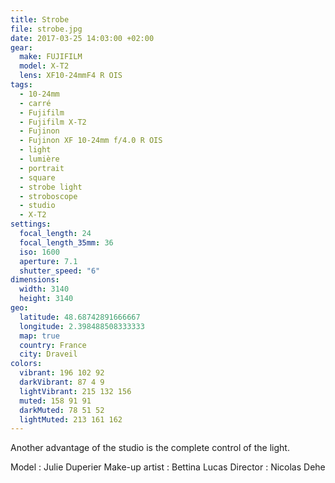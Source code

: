 ```yaml
---
title: Strobe
file: strobe.jpg
date: 2017-03-25 14:03:00 +02:00
gear:
  make: FUJIFILM
  model: X-T2
  lens: XF10-24mmF4 R OIS
tags:
  - 10-24mm
  - carré
  - Fujifilm
  - Fujifilm X-T2
  - Fujinon
  - Fujinon XF 10-24mm f/4.0 R OIS
  - light
  - lumière
  - portrait
  - square
  - strobe light
  - stroboscope
  - studio
  - X-T2
settings:
  focal_length: 24
  focal_length_35mm: 36
  iso: 1600
  aperture: 7.1
  shutter_speed: "6"
dimensions:
  width: 3140
  height: 3140
geo:
  latitude: 48.68742891666667
  longitude: 2.398488508333333
  map: true
  country: France
  city: Draveil
colors:
  vibrant: 196 102 92
  darkVibrant: 87 4 9
  lightVibrant: 215 132 156
  muted: 158 91 91
  darkMuted: 78 51 52
  lightMuted: 213 161 162
---
```


Another advantage of the studio is the complete control of the light.

Model : Julie Duperier
Make-up artist : Bettina Lucas
Director : Nicolas Dehe
